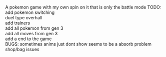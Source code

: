 A pokemon game with my own spin on it that is only the battle mode
TODO:\
add pokemon switching\
duel type overhall\
add trainers\
add all pokemon from gen 3\
add all moves from gen 3\
add a end to the game\
BUGS:
	sometimes anims just dont show seems to be a absorb problem
	shop/bag issues
